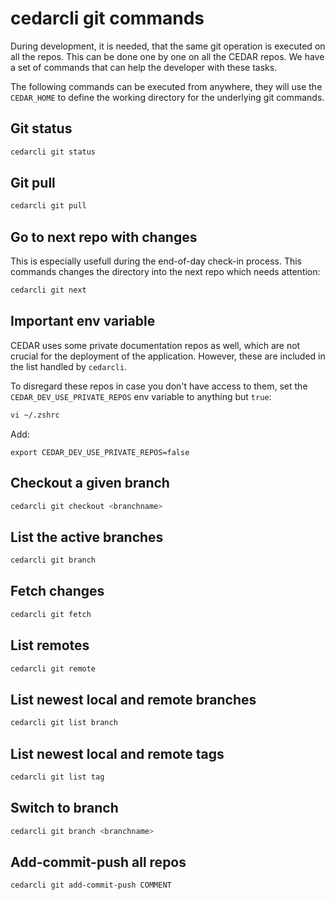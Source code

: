 # cedarcli git commands

During development, it is needed, that the same git operation is executed on all the repos.
This can be done one by one on all the CEDAR repos.
We have a set of commands that can help the developer with these tasks.  

The following commands can be executed from anywhere, they will use the `CEDAR_HOME` to define the working directory for the underlying git commands.

## Git status

```sh
cedarcli git status
```

## Git pull

```sh
cedarcli git pull
```

## Go to next repo with changes
This is especially usefull during the end-of-day check-in process. This commands changes the directory into the next repo which needs attention:
```sh
cedarcli git next
```

## Important env variable
CEDAR uses some private documentation repos as well, which are not crucial for the deployment of the application.
However, these are included in the list handled by `cedarcli`.

To disregard these repos in case you don't have access to them, set the `CEDAR_DEV_USE_PRIVATE_REPOS` env variable to anything but `true`:
```sh
vi ~/.zshrc
```

Add:
```
export CEDAR_DEV_USE_PRIVATE_REPOS=false
```


## Checkout a given branch
```sh
cedarcli git checkout <branchname>
```

## List the active branches
```sh
cedarcli git branch
```

## Fetch changes
```sh
cedarcli git fetch
```

## List remotes
```sh
cedarcli git remote
```

## List newest local and remote branches
```sh
cedarcli git list branch
```

## List newest local and remote tags
```sh
cedarcli git list tag
```

## Switch to branch
```sh
cedarcli git branch <branchname>
```

## Add-commit-push all repos
```sh
cedarcli git add-commit-push COMMENT
```
